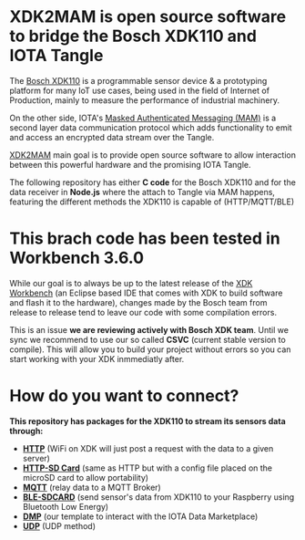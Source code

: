 # XDK2MAM is open source software to bridge the Bosch XDK110 and IOTA Tangle

The [Bosch XDK110](https://xdk.bosch-connectivity.com) is a programmable sensor device & a prototyping platform for many IoT use cases, being used in the field of Internet of Production, mainly to measure the performance of industrial machinery.

On the other side, IOTA's [Masked Authenticated Messaging (MAM)](https://blog.iota.org/introducing-masked-authenticated-messaging-e55c1822d50e) is a second layer data communication protocol which adds functionality to emit and access an encrypted data stream over the Tangle.

[XDK2MAM](https://xdk2mam.io) main goal is to provide open source software to allow interaction between this powerful hardware and the promising IOTA Tangle.

The following repository has either **C code** for the Bosch XDK110 and for the data receiver in **Node.js** where the attach to Tangle via MAM happens, featuring the different methods the XDK110 is capable of (HTTP/MQTT/BLE)

# This brach code has been tested in Workbench 3.6.0

While our goal is to always be up to the latest release of the [XDK Workbench](https://xdk.bosch-connectivity.com/software-downloads) (an Eclipse based IDE that comes with XDK to build software and flash it to the hardware), changes made by the Bosch team from release to release tend to leave our code with some compilation errors. 

This is an issue **we are reviewing actively with Bosch XDK team**. Until we sync we recommend to use our so called **CSVC** (current stable version to compile). This will allow you to build your project without errors so you can start working with your XDK inmmediatly after.

# How do you want to connect?

**This repository has packages for the XDK110 to stream its sensors data through:**

- **[HTTP](https://github.com/xdk2mam/xdk2mam/tree/Workbench-3.6/http-sdcard)** (WiFi on XDK will just post a request with the data to a given server)
- **[HTTP-SD Card](https://github.com/xdk2mam/xdk2mam/tree/Workbench-3.6/http-sdcard)** (same as HTTP but with a config file placed on the microSD card to allow portability)
- **[MQTT](https://github.com/xdk2mam/xdk2mam/tree/Workbench-3.6/mqtt)** (relay data to a MQTT Broker)
- **[BLE-SDCARD](https://github.com/xdk2mam/xdk2mam/tree/Workbench-3.6/ble-sdcard)** (send sensor's data from XDK110 to your Raspberry using Bluetooth Low Energy)
- **[DMP](https://github.com/xdk2mam/xdk2mam/tree/Workbench-3.6/dmp)** (our template to interact with the IOTA Data Marketplace)
- **[UDP](https://github.com/xdk2mam/xdk2mam/tree/Workbench-3.6/udp-sdcard)** (UDP method)
